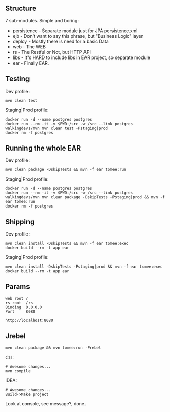 ## Structure

7 sub-modules. Simple and boring:
- persistence - Separate module just for JPA persistence.xml
- ejb - Don't want to say this phrase, but "Business Logic" layer
- deploy - Mostly there is need for a basic Data
- web - The WEB
- rs - The Restful or Not, but HTTP API
- libs - It's HARD to include libs in EAR project, so separate module
- ear - Finally EAR.

## Testing

Dev profile:

    mvn clean test

Staging|Prod profile:

    docker run -d --name postgres postgres
    docker run --rm -it -v $PWD:/src -w /src --link postgres walkingdevs/mvn mvn clean test -Pstaging|prod
    docker rm -f postgres

## Running the whole EAR

Dev profile:

    mvn clean package -DskipTests && mvn -f ear tomee:run

Staging|Prod profile:

    docker run -d --name postgres postgres
    docker run --rm -it -v $PWD:/src -w /src --link postgres walkingdevs/mvn mvn clean package -DskipTests -Pstaging|prod && mvn -f ear tomee:run
    docker rm -f postgres

## Shipping

Dev profile:

    mvn clean install -DskipTests && mvn -f ear tomee:exec
    docker build --rm -t app ear

Staging|Prod profile:

    mvn clean install -DskipTests -Pstaging|prod && mvn -f ear tomee:exec
    docker build --rm -t app ear

## Params
    
    web root /
    rs root  /rs
    Binding  0.0.0.0
    Port     8080
    
    http://localhost:8080

## Jrebel

    mvn clean package && mvn tomee:run -Prebel

CLI:

    # Awesome changes...
    mvn compile

IDEA:
    
    # Awesome changes...
    Build->Make project

Look at console, see message?, done.
